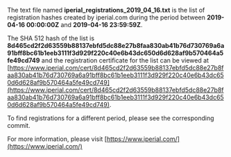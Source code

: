The text file named **iperial_registrations_2019_04_16.txt** is the list of registration hashes created by iperial.com during the period between **2019-04-16 00:00:00Z** and **2019-04-16 23:59:59Z**.

The SHA 512 hash of the list is **8d465cd2f2d63559b88137ebfd5dc88e27b8faa830ab41b76d730769a6a91bff8bc61b1eeb3111f3d929f220c40e6b43dc650d6d628af9b570464a5fe49cd749** and the registration certificate for the list can be viewed at [https://www.iperial.com/cert/8d465cd2f2d63559b88137ebfd5dc88e27b8faa830ab41b76d730769a6a91bff8bc61b1eeb3111f3d929f220c40e6b43dc650d6d628af9b570464a5fe49cd749](https://www.iperial.com/cert/8d465cd2f2d63559b88137ebfd5dc88e27b8faa830ab41b76d730769a6a91bff8bc61b1eeb3111f3d929f220c40e6b43dc650d6d628af9b570464a5fe49cd749).

To find registrations for a different period, please see the corresponding commit.

For more information, please visit [https://www.iperial.com/](https://www.iperial.com/)
